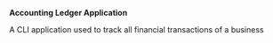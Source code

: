 **Accounting Ledger Application**

A CLI application used to track all financial transactions of a business
